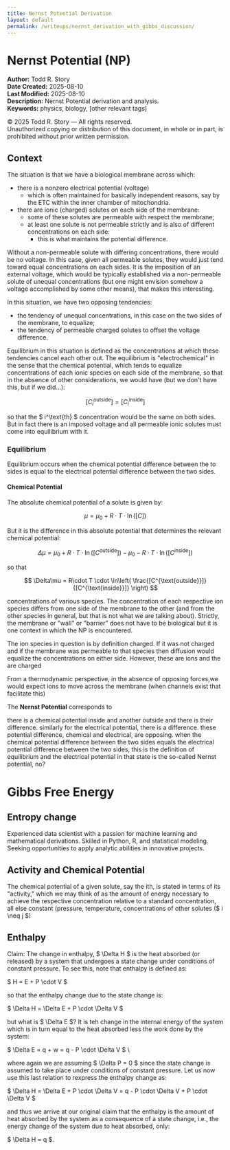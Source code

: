```yaml
---
title: Nernst Potential Derivation
layout: default
permalink: /writeups/nernst_derivation_with_gibbs_discussion/
---
```


# Nernst Potential (NP)

**Author:** Todd R. Story  
**Date Created:** 2025-08-10  
**Last Modified:** 2025-08-10  
**Description:** Nernst Potential derivation and analysis.    
**Keywords:** physics, biology, [other relevant tags]  

© 2025 Todd R. Story — All rights reserved.  
Unauthorized copying or distribution of this document, in whole or in part, is prohibited without prior written permission.

## Context
The situation is that we have a biological membrane across which:
* there is a nonzero electrical potential (voltage)
  - which is often maintained for basically independent reasons, say by the ETC within the inner chamber of mitochondria.
* there are ionic (charged) solutes on each side of the membrane:
  - some of these solutes are permeable with respect the membrane;
  - at least one solute is not permeable strictly and is also of different concentrations on each side:
    - this is what maintains the potential difference.

Without a non-permeable solute with differing concentrations, there would be no voltage. In this case, given all permeable solutes, they would just tend toward equal concentrations on each sides.  It is the imposition of an external voltage, which would be typically established via a non-permeable solute of unequal concentrations (but one might envision somehow a voltage accomplished by some other means), that makes this interesting.  

In this situation, we have two opposing tendencies:
* the tendency of unequal concentrations, in this case on the two sides of the membrane, to equalize;
* the tendency of permeable charged solutes to offset the voltage difference.

Equilibrium in this situation is defined as the concentrations at which these tendencies cancel each other out.  The equilibrium is "electrochemical" in the sense that the chemical potential, which tends to equalize concentrations of each ionic species on each side of the membrane, so that in the absence of other considerations, we would have (but we don't have this, but if we did...):

$$
[C_{i}^{\text{outside}}] = [C_{i}^{\text{inside}}]
$$

so that the $ i^\text{th} $ concentration would be the same on both sides.  But in fact there is an imposed voltage and all permeable ionic solutes must come into equilibrium with it.

### Equilibrium

Equilibrium occurs when the chemical potential difference between the to sides is equal to the electrical potential difference between the two sides.

#### Chemical Potential

The absolute chemical potential of a solute is given by:

$$ \mu = \mu_{\text{0}} + R\cdot T \cdot \ln\left( [C] \right) $$

But it is the difference in this absolute potential that determines the relevant chemical potential:

$$ 
\Delta\mu = \mu_{\text{0}} + R\cdot T \cdot \ln\left( [C^{\text{outside}}] \right) - \mu_{\text{0}} - R\cdot T \cdot \ln\left( [C^{\text{inside}}] \right)
$$

so that

$$ 
\Delta\mu = R\cdot T \cdot \ln\left( \frac{[C^{\text{outside}}]}{[C^{\text{inside}}]} \right)
$$


 concentrations of various species.  The concentration of each respective ion species differs from one side of the membrane to the other (and from the other species in general, but that is not what we are talking about).  Strictly, the membrane or "wall" or "barrier" does not have to be biological but it is one context in which the NP is encountered.  

The ion species in question is by definition charged.  If it was not charged and if the membrane was permeable to that species then diffusion would equalize the concentrations on either side.  However, these are ions and the are charged

From a thermodynamic perspective, in the absence of opposing forces,we would expect ions to move across the  membrane (when channels exist that facilitate this)

The **Nernst Potential** corresponds to 

there is a chemical potential inside and another outside and there is their difference.  similarly for the electrical potential, there is a difference.  these potential difference, chemical and electrical, are opposing.  when the chemical potential difference between the two sides equals the electrical potential difference between the two sides, this is the definition of equilibrium and the electrical potential in that state is the so-called Nernst potential, no?


# Gibbs Free Energy

## Entropy change 
Experienced data scientist with a passion for machine learning and mathematical derivations. Skilled in Python, R, and statistical modeling. Seeking opportunities to apply analytic abilities in innovative projects.

## Activity and Chemical Potential
The chemical potential of a given solute, say the ith, is stated in terms of its "activity," which we may think of as the amount of energy necessary to achieve the respective concentration relative to a standard concentration, all else constant (pressure, temperature, concentrations of other solutes ($ i \neq j $)

## Enthalpy
Claim: The change in enthalpy, $ \Delta H $ is the heat absorbed (or released) by a system that undergoes a state change under conditions of constant pressure.  To see this, note that enthalpy is defined as:

$ H = E + P \cdot V $

so that the enthalpy change due to the state change is:

$ \Delta H = \Delta E + P \cdot \Delta V $

but what is $ \Delta E $?  It is teh change in the internal energy of the system which is in turn equal to the heat absorbed less the work done by the system:

$ \Delta E = q + w = q - P \cdot \Delta V $ \

where again we are assuming $ \Delta P = 0 $ since the state change is assumed to take place under conditions of constant pressure.  Let us now use this last relation to rexpress the enthalpy change as:

$ \Delta H = \Delta E + P \cdot \Delta V = q - P \cdot \Delta V + P \cdot \Delta V $

and thus we arrive at our original claim that the enthalpy is the amount of heat absorbed by the system as a consequence of a state change, i.e., the energy change of the system due to heat absorbed, only:

$ \Delta H = q $.
